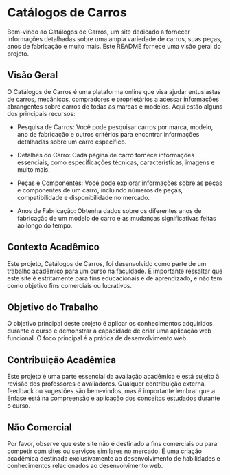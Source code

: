 # Catálogos de Carros

Bem-vindo ao Catálogos de Carros, um site dedicado a fornecer informações detalhadas sobre uma ampla variedade de carros, suas peças, anos de fabricação e muito mais. Este README fornece uma visão geral do projeto.

## Visão Geral

O Catálogos de Carros é uma plataforma online que visa ajudar entusiastas de carros, mecânicos, compradores e proprietários a acessar informações abrangentes sobre carros de todas as marcas e modelos. Aqui estão alguns dos principais recursos:

- Pesquisa de Carros: Você pode pesquisar carros por marca, modelo, ano de fabricação e outros critérios para encontrar informações detalhadas sobre um carro específico.

- Detalhes do Carro: Cada página de carro fornece informações essenciais, como especificações técnicas, características, imagens e muito mais.

- Peças e Componentes: Você pode explorar informações sobre as peças e componentes de um carro, incluindo números de peças, compatibilidade e disponibilidade no mercado.

- Anos de Fabricação: Obtenha dados sobre os diferentes anos de fabricação de um modelo de carro e as mudanças significativas feitas ao longo do tempo.

## Contexto Acadêmico

Este projeto, Catálogos de Carros, foi desenvolvido como parte de um trabalho acadêmico para um curso na faculdade. É importante ressaltar que este site é estritamente para fins educacionais e de aprendizado, e não tem como objetivo fins comerciais ou lucrativos.

## Objetivo do Trabalho

O objetivo principal deste projeto é aplicar os conhecimentos adquiridos durante o curso e demonstrar a capacidade de criar uma aplicação web funcional. O foco principal é a prática de desenvolvimento web.

## Contribuição Acadêmica

Este projeto é uma parte essencial da avaliação acadêmica e está sujeito à revisão dos professores e avaliadores. Qualquer contribuição externa, feedback ou sugestões são bem-vindos, mas é importante lembrar que a ênfase está na compreensão e aplicação dos conceitos estudados durante o curso.

## Não Comercial

Por favor, observe que este site não é destinado a fins comerciais ou para competir com sites ou serviços similares no mercado. É uma criação acadêmica destinada exclusivamente ao desenvolvimento de habilidades e conhecimentos relacionados ao desenvolvimento web.
